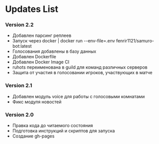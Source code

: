 # Updates List

### Version 2.2

* Добавлен парсинг реплеев
* Запуск через docker 
| docker run --env-file=.env fenrir1121/samuro-bot:latest
* Голосования добавлены в базу данных
* Добавлен Dockerfile
* Добавлен Docker Image CI
* ruhots переименована в guild для команд различных серверов
* Защита от участия в голосовании игроков, участвующих в матче

### Version 2.1

* Добавлен модуль voice для работы с голосовыми комнатами
* Фикс модуля новостей

### Version 2.0

* Правка кода до читаемого состояния
* Подготовка инструкций и скриптов для запуска
* Создание gh-pages